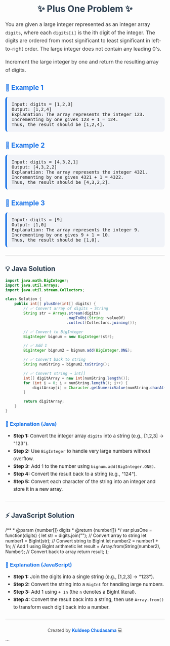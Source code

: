 <h1 align="center" style="color:#2c3e50;">✨ Plus One Problem ✨</h1>

<p style="font-size:16px; line-height:1.6; color:#333;">
You are given a large integer represented as an integer array <code>digits</code>, 
where each <code>digits[i]</code> is the ith digit of the integer. 
The digits are ordered from most significant to least significant in left-to-right order. 
The large integer does not contain any leading 0's.
</p>

<p style="font-size:16px; line-height:1.6; color:#333;">
Increment the large integer by one and return the resulting array of digits.
</p>

<h2 style="color:#1a73e8;">🧩 Example 1</h2>

<pre style="background-color:#f1f3f8; padding:15px; border-radius:8px; border-left:5px solid #1a73e8;">
Input: digits = [1,2,3]
Output: [1,2,4]
Explanation: The array represents the integer 123.
Incrementing by one gives 123 + 1 = 124.
Thus, the result should be [1,2,4].
</pre>

<h2 style="color:#1a73e8;">🧩 Example 2</h2>

<pre style="background-color:#f1f3f8; padding:15px; border-radius:8px; border-left:5px solid #1a73e8;">
Input: digits = [4,3,2,1]
Output: [4,3,2,2]
Explanation: The array represents the integer 4321.
Incrementing by one gives 4321 + 1 = 4322.
Thus, the result should be [4,3,2,2].
</pre>

<h2 style="color:#1a73e8;">🧩 Example 3</h2>

<pre style="background-color:#f1f3f8; padding:15px; border-radius:8px; border-left:5px solid #1a73e8;">
Input: digits = [9]
Output: [1,0]
Explanation: The array represents the integer 9.
Incrementing by one gives 9 + 1 = 10.
Thus, the result should be [1,0].
</pre>

<hr style="border: none; height: 1px; background-color: #ddd; margin: 25px 0;">

<h2 style="color:#2c3e50;">💡 Java Solution</h2>

```java
import java.math.BigInteger;
import java.util.Arrays;
import java.util.stream.Collectors;

class Solution {
    public int[] plusOne(int[] digits) {
        // ✅ Convert array of digits → String
        String str = Arrays.stream(digits)
                           .mapToObj(String::valueOf)
                           .collect(Collectors.joining());

        // ✅ Convert to BigInteger
        BigInteger bignum = new BigInteger(str);

        // ✅ Add 1
        BigInteger bignum2 = bignum.add(BigInteger.ONE);

        // ✅ Convert back to string
        String numString = bignum2.toString();

        // ✅ Convert string → int[]
        int[] digitArray = new int[numString.length()];
        for (int i = 0; i < numString.length(); i++) {
            digitArray[i] = Character.getNumericValue(numString.charAt(i));
        }

        return digitArray;
    }
}
```

<h3 style="color:#1a73e8;">🧠 Explanation (Java)</h3> <ul style="font-size:15px; line-height:1.6;"> <li><b>Step 1:</b> Convert the integer array <code>digits</code> into a string (e.g., [1,2,3] → "123").</li> <li><b>Step 2:</b> Use <code>BigInteger</code> to handle very large numbers without overflow.</li> <li><b>Step 3:</b> Add 1 to the number using <code>bignum.add(BigInteger.ONE)</code>.</li> <li><b>Step 4:</b> Convert the result back to a string (e.g., "124").</li> <li><b>Step 5:</b> Convert each character of the string into an integer and store it in a new array.</li> </ul> <hr style="border: none; height: 1px; background-color: #ddd; margin: 25px 0;"> <h2 style="color:#2c3e50;">⚡ JavaScript Solution</h2>
/**
 * @param {number[]} digits
 * @return {number[]}
 */
var plusOne = function(digits) {
  let str = digits.join("");         // Convert array to string
  let number1 = BigInt(str);         // Convert string to BigInt
  let number2 = number1 + 1n;        // Add 1 using BigInt arithmetic
  let result = Array.from(String(number2), Number); // Convert back to array
  return result;
};
<h3 style="color:#1a73e8;">🧠 Explanation (JavaScript)</h3> <ul style="font-size:15px; line-height:1.6;"> <li><b>Step 1:</b> Join the digits into a single string (e.g., [1,2,3] → "123").</li> <li><b>Step 2:</b> Convert the string into a <code>BigInt</code> for handling large numbers.</li> <li><b>Step 3:</b> Add 1 using <code>+ 1n</code> (the <code>n</code> denotes a BigInt literal).</li> <li><b>Step 4:</b> Convert the result back into a string, then use <code>Array.from()</code> to transform each digit back into a number.</li> </ul> <hr style="border: none; height: 1px; background-color: #ddd; margin: 25px 0;"> <p align="center" style="font-size:14px; color:#555;"> Created by <b style="color:#1a73e8;">Kuldeep Chudasama</b> 💻 </p> ```
